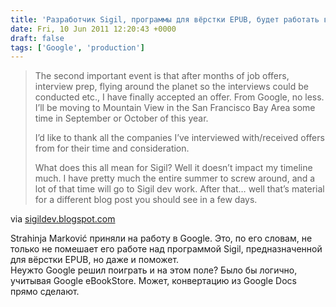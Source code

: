```yaml
---
title: 'Разработчик Sigil, программы для вёрстки EPUB, будет работать в Google'
date: Fri, 10 Jun 2011 12:20:43 +0000
draft: false
tags: ['Google', 'production']
---
```


> The second important event is that after months of job offers, interview prep, flying around the planet so the interviews could be conducted etc., I have finally accepted an offer. From Google, no less. I’ll be moving to Mountain View in the San Francisco Bay Area some time in September or October of this year.
> 
> I’d like to thank all the companies I’ve interviewed with/received offers from for their time and consideration.
> 
> What does this all mean for Sigil? Well it doesn’t impact my timeline much. I have pretty much the entire summer to screw around, and a lot of that time will go to Sigil dev work. After that… well that’s material for a different blog post you should see in a few days.

via [sigildev.blogspot.com](http://sigildev.blogspot.com/2011/06/thesis-done-job-secured-next.html)

Strahinja Marković приняли на работу в Google. Это, по его словам, не только не помешает его работе над программой Sigil, предназначенной для вёрстки EPUB, но даже и поможет.  
Неужто Google решил поиграть и на этом поле? Было бы логично, учитывая Google eBookStore. Может, конвертацию из Google Docs прямо сделают.